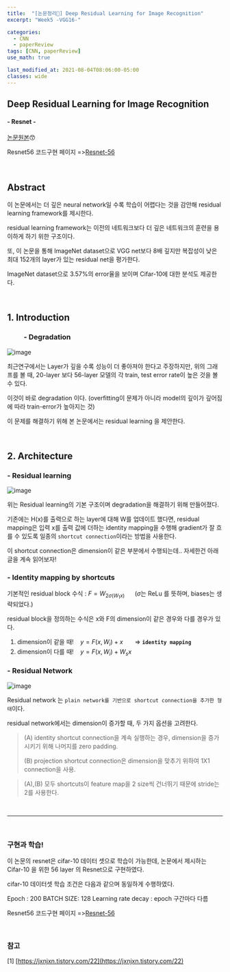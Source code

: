 ```yaml
---
title:  "[논문정리📃] Deep Residual Learning for Image Recognition"
excerpt: "Week5 -VGG16-"

categories:
  - CNN
  - paperReview
tags: [CNN, paperReview]
use_math: true

last_modified_at: 2021-08-04T08:06:00-05:00
classes: wide
---
```


## Deep Residual Learning for Image Recognition
#### - Resnet - 

[논문원본](https://arxiv.org/pdf/1512.03385.pdf)😙

Resnet56 코드구현 페이지 =>[Resnet-56](https://chaelin0722.github.io/deeplearning/cnn/code/resnet56_cifar10_code/)

<br>

## Abstract
이 논문에서는 더 깊은 neural network일 수록 학습이 어렵다는 것을 감안해 residual learning framework를 제시한다.

residual learning framework는 이전의 네트워크보다 더 깊은 네트워크의 훈련을 용이하게 하기 위한 구조이다.

또, 이 논문을 통해 ImageNet dataset으로 VGG net보다 8배 깊지만 복잡성이 낮은 최대 152개의 layer가 있는 residual net을 평가한다.

ImageNet dataset으로 3.57%의 error율을 보이며 Cifar-10에 대한 분석도 제공한다.

<br>


## 1. Introduction

### &nbsp;&nbsp;&nbsp;&nbsp;&nbsp;&nbsp;&nbsp;&nbsp;&nbsp;   - Degradation

![image](https://user-images.githubusercontent.com/53431568/128124762-2ef0fd37-6591-481b-99eb-f21ff91a5824.png)

최근연구에서는 Layer가 깊을 수록 성능이 더 좋아져야 한다고 주장하지만, 
위의 그래프를 볼 때, 20-layer 보다 56-layer 모델의 각 train, test error rate이 높은 것을 볼 수 있다.

이것이 바로 degradation 이다. (overfitting이 문제가 아니라 model의 깊이가 깊어짐에 따라 train-error가 높아지는 것)

이 문제를 해결하기 위해 본 논문에서는 residual learning 을 제안한다.

<br>

## 2. Architecture
### - Residual learning

![image](https://user-images.githubusercontent.com/53431568/128125059-2fb5d212-0d38-4599-9a88-6e3e9b364fd6.png)

위는 Residual learning의 기본 구조이며 degradation을 해결하기 위해 만들어졌다.

기존에는 H(x)를 출력으로 하는 layer에 대해 W를 업데이트 했다면, residual mapping은 입력 x를 출력 값에 더하는 identity mapping을 수행해 gradient가 잘 흐를 수 있도록 일종의 `shortcut connection`이라는 방법을 사용한다. 

이 shortcut connection은 dimension이 같은 부분에서 수행되는데.. 자세한건 아래 글을 계속 읽어보자!



### - Identity mapping by shortcuts

기본적인 residual block 수식 : $F=W_{2\sigma(W_1x)}$   &nbsp;&nbsp;&nbsp;&nbsp;  ($\sigma$는 ReLu 를 뜻하며, biases는 생략되었다.)

residual block을 정의하는 수식은 x와 F의 dimension이 같은 경우와 다를 경우가 있다.

1. dimension이 같을 때!  &nbsp;&nbsp;   $y=F(x,{W_i}) + x$   &nbsp;&nbsp;&nbsp;&nbsp;&nbsp; => **`identity mapping`**
2. dimension이 다를 때!  &nbsp;&nbsp;   $y=F(x, {W_i}) + W_sx$



### - Residual Network

![image](https://user-images.githubusercontent.com/53431568/128128152-a92d7192-9bca-4c19-a175-292cfae05fbd.png)

Residual network 는 `plain network를 기반으로 shortcut connection을 추가한 형태`이다.

residual network에서는 dimension이 증가할 때, 두 가지 옵션을 고려한다.

> (A) identity shortcut connection을 계속 실행하는 경우, dimension을 증가시키기 위해 나머지를 zero padding.
> 
> (B) projection shortcut connection은 dimension을 맞추기 위하여 1X1 connection을 사용.



> (A),(B) 모두 shortcuts이 feature map을 2 size씩 건너뛰기 때문에 stride는 2를 사용한다.


<br>
<hr>
<br>


### 구현과 학습!

이 논문의 resnet은 cifar-10 데이터 셋으로 학습이 가능한데,
논문에서 제시하는 Cifar-10 을 위한 56 layer 의  Resnet으로 구현하였다.

cifar-10 데이터셋 학습 조건은 다음과 같으며 동일하게 수행하였다.


Epoch : 200
BATCH SIZE: 128
Learning rate decay : epoch 구간마다 다름




Resnet56 코드구현 페이지 =>[Resnet-56](https://chaelin0722.github.io/deeplearning/cnn/code/resnet56_cifar10_code/)



<br>


### 참고

[1] [https://jxnjxn.tistory.com/22](https://jxnjxn.tistory.com/22)








